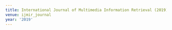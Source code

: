 ```yaml
---
title: International Journal of Multimedia Information Retrieval (2019)
venue: ijmir_journal
year: '2019'
---
```

